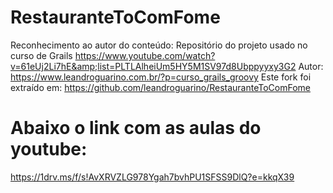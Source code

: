 # RestauranteToComFome

Reconhecimento ao autor do conteúdo:
  Repositório do projeto usado no curso de Grails https://www.youtube.com/watch?v=61eUj2Li7hE&amp;list=PLTLAlheiUm5HY5M1SV97d8Ubppyyxy3G2
  Autor: https://www.leandroguarino.com.br/?p=curso_grails_groovy
  Este fork foi extraído em: https://github.com/leandroguarino/RestauranteToComFome


# Abaixo o link com as aulas do youtube: 
  https://1drv.ms/f/s!AvXRVZLG978Ygah7bvhPU1SFSS9DlQ?e=kkqX39
